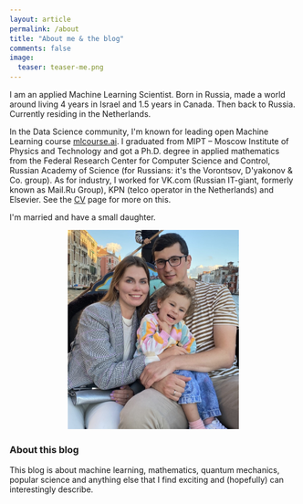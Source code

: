 ```yaml
---
layout: article
permalink: /about
title: "About me & the blog"
comments: false
image:
  teaser: teaser-me.png
---
```


I am an applied Machine Learning Scientist. Born in Russia, made a world around living 4 years in Israel and 1.5 years in Canada. Then back to Russia. Currently residing in the Netherlands.

In the Data Science community, I'm known for leading open Machine Learning course [mlcourse.ai](https://mlcourse.ai). I graduated from MIPT – Moscow Institute of Physics and Technology and got a Ph.D. degree in applied mathematics from the Federal Research Center for Computer Science and Control, Russian Academy of Science (for Russians: it's the Vorontsov, D'yakonov & Co. group). As for industry, I worked for VK.com (Russian IT-giant, formerly known as Mail.Ru Group), KPN (telco operator in the Netherlands) and Elsevier. See the [CV](cv) page for more on this. 

I'm married and have a small daughter.

<div style="text-align:center"><img src="/images/our_photo_venice.jpg" width=300px /></div>

### About this blog

This blog is about machine learning, mathematics, quantum mechanics, popular science and anything else that I find exciting and (hopefully) can interestingly describe. 